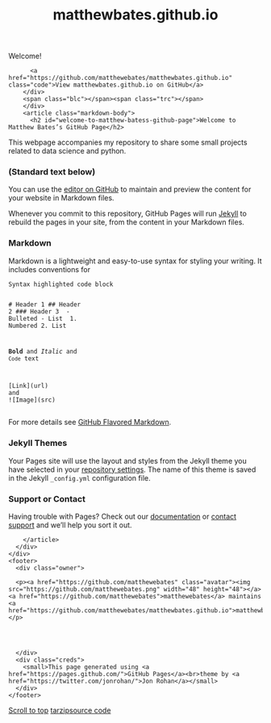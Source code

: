 
<!doctype html>
<!-- The Time Machine GitHub pages theme was designed and developed by Jon Rohan, on Feb 7, 2012. -->
<!-- Follow him for fun. http://twitter.com/jonrohan. Tail his code on https://github.com/jonrohan -->
<html>
<head>
  <meta charset="utf-8">
  <meta http-equiv="X-UA-Compatible" content="IE=edge,chrome=1">

  <link rel="stylesheet" href="/DoraXue.github.io/assets/css/style.css?v=25bc4393b4fece6c1e7d88ac72a7afdd8fa21094">
  <script type="text/javascript" src="https://ajax.googleapis.com/ajax/libs/jquery/1.7.1/jquery.min.js"></script>
  <script type="text/javascript" src="/DoraXue.github.io/assets/js/script.js"></script>

  <title>DoraXue.github.io</title>
  <meta name="description" content="Welcome!">

  <meta name="viewport" content="width=device-width,initial-scale=1">

</head>

<body>

  <div class="wrapper">
    <header>
      <h1 class="title">matthewbates.github.io</h1>
    </header>
    <div id="container">
      <p class="tagline">Welcome!</p>
      <div id="main" role="main">
        <div class="download-bar">
        <div class="inner">
          
          <a href="https://github.com/matthewebates/matthewbates.github.io" class="code">View matthewbates.github.io on GitHub</a>
        </div>
        <span class="blc"></span><span class="trc"></span>
        </div>
        <article class="markdown-body">
          <h2 id="welcome-to-matthew-batess-github-page">Welcome to Matthew Bates’s GitHub Page</h2>

<p>This webpage accompanies my repository to share some small projects related to data science and python.</p>

<h3 id="standard-text-below">(Standard text below)</h3>

<p>You can use the <a href="https://github.com/matthewebates/matthewbates.github.io/edit/master/README.md">editor on GitHub</a> to maintain and preview the content for your website in Markdown files.</p>

<p>Whenever you commit to this repository, GitHub Pages will run <a href="https://jekyllrb.com/">Jekyll</a> to rebuild the pages in your site, from the content in your Markdown files.</p>

<h3 id="markdown">Markdown</h3>

<p>Markdown is a lightweight and easy-to-use syntax for styling your writing. It includes conventions for</p>

<div class="language-markdown highlighter-rouge"><pre class="highlight"><code>Syntax highlighted code block

<span class="gh"># Header 1</span>
<span class="gu">## Header 2</span>
<span class="gu">### Header 3</span>
<span class="p">
-</span> Bulleted
<span class="p">-</span> List
<span class="p">
1.</span> Numbered
<span class="p">2.</span> List

<span class="gs">**Bold**</span> and _Italic_ and <span class="sb">`Code`</span> text

<span class="p">[</span><span class="nv">Link</span><span class="p">](</span><span class="sx">url</span><span class="p">)</span> and !<span class="p">[</span><span class="nv">Image</span><span class="p">](</span><span class="sx">src</span><span class="p">)</span>
</code></pre>
</div>

<p>For more details see <a href="https://guides.github.com/features/mastering-markdown/">GitHub Flavored Markdown</a>.</p>

<h3 id="jekyll-themes">Jekyll Themes</h3>

<p>Your Pages site will use the layout and styles from the Jekyll theme you have selected in your <a href="https://github.com/matthewebates/matthewbates.github.io/settings">repository settings</a>. The name of this theme is saved in the Jekyll <code class="highlighter-rouge">_config.yml</code> configuration file.</p>

<h3 id="support-or-contact">Support or Contact</h3>

<p>Having trouble with Pages? Check out our <a href="https://help.github.com/categories/github-pages-basics/">documentation</a> or <a href="https://github.com/contact">contact support</a> and we’ll help you sort it out.</p>

        </article>
      </div>
    </div>
    <footer>
      <div class="owner">
      
      <p><a href="https://github.com/matthewebates" class="avatar"><img src="https://github.com/matthewebates.png" width="48" height="48"></a> <a href="https://github.com/matthewebates">matthewebates</a> maintains <a href="https://github.com/matthewebates/matthewbates.github.io">matthewbates.github.io</a></p>
      

       

      </div>
      <div class="creds">
        <small>This page generated using <a href="https://pages.github.com/">GitHub Pages</a><br>theme by <a href="https://twitter.com/jonrohan/">Jon Rohan</a></small>
      </div>
    </footer>
  </div>
  <div class="current-section">
    <a href="#top">Scroll to top</a>
    <a href="https://github.com/matthewebates/matthewbates.github.io/tarball/master" class="tar">tar</a><a href="https://github.com/matthewebates/matthewbates.github.io/zipball/master" class="zip">zip</a><a href="" class="code">source code</a>
    <p class="name"></p>
  </div>

  
</body>
</html>
